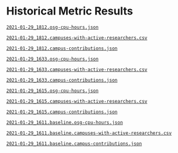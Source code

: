 Historical Metric Results
=========================

[`2021-01-29_1812.osg-cpu-hours.json`](2021-01-29_1812.osg-cpu-hours.json)

[`2021-01-29_1812.campuses-with-active-researchers.csv`](2021-01-29_1812.campuses-with-active-researchers.csv)

[`2021-01-29_1812.campus-contributions.json`](2021-01-29_1812.campus-contributions.json)

[`2021-01-29_1633.osg-cpu-hours.json`](2021-01-29_1633.osg-cpu-hours.json)

[`2021-01-29_1633.campuses-with-active-researchers.csv`](2021-01-29_1633.campuses-with-active-researchers.csv)

[`2021-01-29_1633.campus-contributions.json`](2021-01-29_1633.campus-contributions.json)

[`2021-01-29_1615.osg-cpu-hours.json`](2021-01-29_1615.osg-cpu-hours.json)

[`2021-01-29_1615.campuses-with-active-researchers.csv`](2021-01-29_1615.campuses-with-active-researchers.csv)

[`2021-01-29_1615.campus-contributions.json`](2021-01-29_1615.campus-contributions.json)

[`2021-01-29_1611.baseline.osg-cpu-hours.json`](2021-01-29_1611.baseline.osg-cpu-hours.json)

[`2021-01-29_1611.baseline.campuses-with-active-researchers.csv`](2021-01-29_1611.baseline.campuses-with-active-researchers.csv)

[`2021-01-29_1611.baseline.campus-contributions.json`](2021-01-29_1611.baseline.campus-contributions.json)
